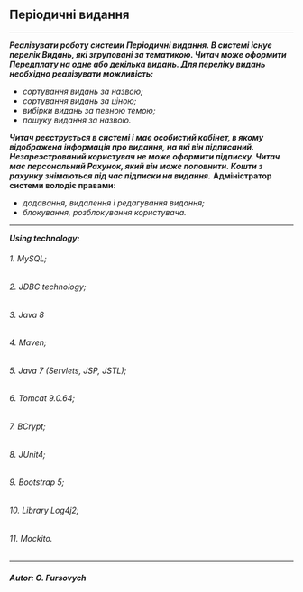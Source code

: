 ## Періодичні видання
___
***Реалізувати роботу системи Періодичні видання. В системі існує перелік Видань, які згруповані за тематикою.
Читач може оформити Передплату на одне або декілька видань. Для переліку видань необхідно реалізувати можливість:***
- *сортування видань за назвою;*
- *сортування видань за ціною;*
- *вибірки видань за певною темою;*
- *пошуку видання за назвою.*

***Читач реєструється в системі і має особистий кабінет, в якому відображена інформація про видання, на які він підписаний. Незареэстрований користувач не може оформити підписку.
Читач має персональний Рахунок, який він може поповнити. Кошти з рахунку знімаються під час підписки на видання.***
__Адміністратор системи володіє правами__:
- *додавання, видалення і редагування видання;*
- *блокування, розблокування користувача.*

___

__*Using technology:*__
###### 1. *MySQL;*
###### 2. *JDBC technology;*
###### 3. *Java 8*
###### 4. *Maven;*
###### 5. *Java 7 (Servlets, JSP, JSTL);*
###### 6. *Tomcat 9.0.64;*
###### 7. *BCrypt;*
###### 8. *JUnit4;*
###### 9. *Bootstrap 5;*
###### 10. *Library Log4j2;*
###### 11. *Mockito.*

___

#### ___Autor: O. Fursovych___
